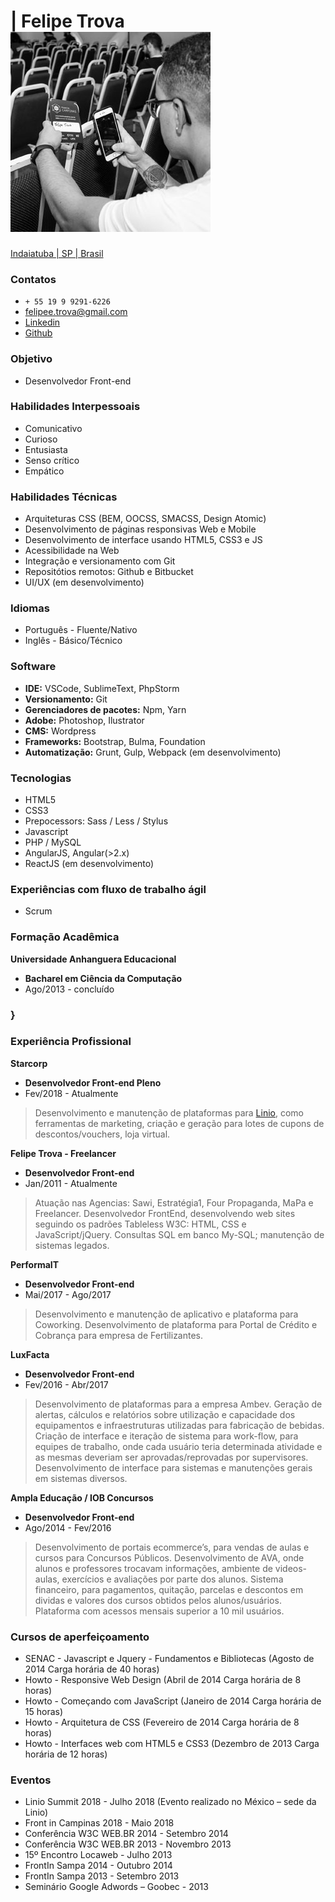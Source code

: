 # | Felipe Trova [![brand](../../assets/profile.jpeg)](http://felipetrova.github.io/) #
[Indaiatuba | SP | Brasil](https://goo.gl/maps/TMGJSgDYEVCoyBtG6)

### Contatos ### 
* `+ 55 19 9 9291-6226`
* felipee.trova@gmail.com 
* [Linkedin](https://www.linkedin.com/in/felipetrova/)
* [Github](https://github.com/felipetrova)

### Objetivo ###
* Desenvolvedor Front-end

### Habilidades Interpessoais ###
* Comunicativo 
* Curioso
* Entusiasta
* Senso crítico
* Empático

### Habilidades Técnicas ###
* Arquiteturas CSS (BEM, OOCSS, SMACSS, Design Atomic)
* Desenvolvimento de páginas responsivas Web e Mobile
* Desenvolvimento de interface usando HTML5, CSS3 e JS
* Acessibilidade na Web
* Integração e versionamento com Git
* Repositótios remotos: Github e Bitbucket
* UI/UX (em desenvolvimento)

### Idiomas ### 
* Português - Fluente/Nativo
* Inglês - Básico/Técnico

### Software ###
* **IDE:** VSCode, SublimeText, PhpStorm
* **Versionamento:** Git
* **Gerenciadores de pacotes:** Npm, Yarn
* **Adobe:** Photoshop, Ilustrator
* **CMS:** Wordpress
* **Frameworks:** Bootstrap, Bulma, Foundation
* **Automatização:** Grunt, Gulp, Webpack (em desenvolvimento)

### Tecnologias ###
* HTML5
* CSS3
* Prepocessors: Sass / Less / Stylus
* Javascript
* PHP / MySQL
* AngularJS, Angular(>2.x)
* ReactJS (em desenvolvimento)

### Experiências com fluxo de trabalho ágil ### 
* Scrum

### Formação Acadêmica ###
**Universidade Anhanguera Educacional**
* **Bacharel em Ciência da Computação**
* Ago/2013 - concluído
### } ###

### Experiência Profissional ###
**Starcorp**
* **Desenvolvedor Front-end Pleno**
* Fev/2018 - Atualmente
> Desenvolvimento e manutenção de plataformas para [Linio](http://www.linio.com), como ferramentas de marketing, criação e geração para lotes de cupons de descontos/vouchers, loja virtual.

**Felipe Trova - Freelancer**
* **Desenvolvedor Front-end**
* Jan/2011 - Atualmente
> Atuação nas Agencias: Sawi, Estratégia1, Four Propaganda, MaPa e Freelancer.
Desenvolvedor FrontEnd, desenvolvendo web sites seguindo os padrões Tableless W3C: HTML, CSS e JavaScript/jQuery. Consultas SQL em banco My-SQL; manutenção de sistemas legados.

**PerformaIT**
* **Desenvolvedor Front-end**
* Mai/2017 - Ago/2017
> Desenvolvimento e manutenção de aplicativo e plataforma para Coworking. Desenvolvimento de plataforma para Portal de Crédito e Cobrança para empresa de Fertilizantes.

**LuxFacta**
* **Desenvolvedor Front-end**
* Fev/2016 - Abr/2017
> Desenvolvimento de plataformas para a empresa Ambev. Geração de alertas, cálculos e relatórios sobre utilização e capacidade dos equipamentos e infraestruturas utilizadas para fabricação de bebidas. Criação de interface e iteração de sistema para work-flow, para equipes de trabalho, onde cada usuário teria determinada atividade e as mesmas deveriam ser aprovadas/reprovadas por supervisores. Desenvolvimento de interface para sistemas e manutenções gerais em sistemas diversos.

**Ampla Educação / IOB Concursos**
* **Desenvolvedor Front-end**
* Ago/2014 - Fev/2016
> Desenvolvimento de portais ecommerce’s, para vendas de aulas e cursos para Concursos Públicos. Desenvolvimento de AVA, onde alunos e professores trocavam informações, ambiente de videos-aulas, exercícios e avaliações por parte dos alunos. Sistema financeiro, para pagamentos, quitação, parcelas e descontos em dividas e valores dos cursos obtidos pelos alunos/usuários. Plataforma com acessos mensais superior a 10 mil usuários.

### Cursos de aperfeiçoamento ###
* SENAC - Javascript e Jquery - Fundamentos e Bibliotecas (Agosto de 2014 Carga horária de 40 horas)
* Howto - Responsive Web Design (Abril de 2014 Carga horária de 8 horas)
* Howto - Começando com JavaScript (Janeiro de 2014 Carga horária de 15 horas)
* Howto - Arquitetura de CSS (Fevereiro de 2014 Carga horária de 8 horas)
* Howto - Interfaces web com HTML5 e CSS3 (Dezembro de 2013 Carga horária de 12 horas)

### Eventos ###
* Linio Summit 2018 - Julho 2018 (Evento realizado no México – sede da Linio)
* Front in Campinas 2018 - Maio 2018
* Conferência W3C WEB.BR 2014 - Setembro 2014
* Conferência W3C WEB.BR 2013 - Novembro 2013
* 15º Encontro Locaweb - Julho 2013
* FrontIn Sampa 2014 - Outubro 2014
* FrontIn Sampa 2013 - Setembro 2013
* Seminário Google Adwords – Goobec - 2013